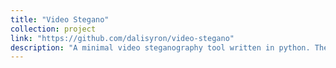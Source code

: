 ```yaml
---
title: "Video Stegano"
collection: project
link: "https://github.com/dalisyron/video-stegano"
description: "A minimal video steganography tool written in python. The project uses a variation of the LSB steganography algorithm to hide an image message in a carrier video file."
---
```

